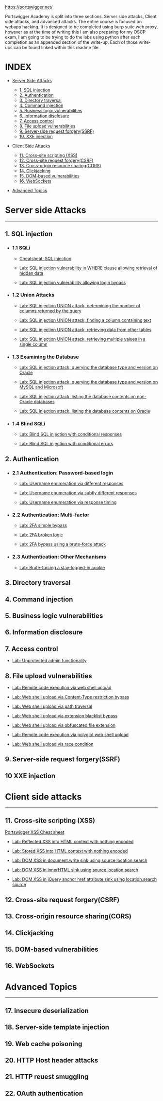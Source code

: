 https://portswigger.net/

Portswigger Academy is split into three sections. Server side attacks, Client side attacks, and advanced attacks. The entire course is focused on webapp hacking. It is designed to be completed using burp suite web proxy, however as at the time of writing this I am also preparing for my OSCP exam, I am going to be trying to do the labs using python after each completion as an appended section of the write-up. Each of those write-ups can be found linked within this readme file. 

# INDEX

+ [Server Side Attacks](https://github.com/hermh4cks/Write-ups/blob/main/Portswigger/README.md#server-side-attacks)
  
  + [1. SQL injection](https://github.com/hermh4cks/Write-ups/blob/main/Portswigger/README.md#1-sql-injection)
  + [2. Authentication](https://github.com/hermh4cks/Write-ups/blob/main/Portswigger/README.md#2-authentication)
  + [3. Directory traversal](https://github.com/hermh4cks/Write-ups/blob/main/Portswigger/README.md#3-directory-traversal)
  + [4. Command injection](https://github.com/hermh4cks/Write-ups/blob/main/Portswigger/README.md#4-command-injection)
  + [5. Business logic vulnerabilities](https://github.com/hermh4cks/Write-ups/blob/main/Portswigger/README.md#5-business-logic-vulnerabilities)
  + [6. Information disclosure](https://github.com/hermh4cks/Write-ups/blob/main/Portswigger/README.md#6-information-disclosure)
  + [7. Access control](https://github.com/hermh4cks/Write-ups/blob/main/Portswigger/README.md#7-access-control)
  + [8. File upload vulnerabilities](https://github.com/hermh4cks/Write-ups/blob/main/Portswigger/README.md#8-file-upload-vulnerabilities)
  + [9. Server-side request forgery(SSRF)](https://github.com/hermh4cks/Write-ups/blob/main/Portswigger/README.md#9-server-side-request-forgeryssrf)
  + [10. XXE injection](https://github.com/hermh4cks/Write-ups/blob/main/Portswigger/README.md#10-xxe-injection)

+ [Client Side Attacks](https://github.com/hermh4cks/Write-ups/blob/main/Portswigger/README.md#client-side-attacks)
	+ [11. Cross-site scripting (XSS)](#11-cross-site-scripting-xss)
	+ [12. Cross-site request forgery(CSRF)]()
	+ [13. Cross-origin resource sharing(CORS)]()
	+ [14. Clickjacking]()
	+ [15. DOM-based vulnerabilities]()
	+ [16. WebSockets]()

+ [Advanced Topics](https://github.com/hermh4cks/Write-ups/blob/main/Portswigger/README.md#advanced-topics)


# Server side Attacks
---
## 1. SQL injection

+ ### 1.1 SQLi

  + [Cheatsheat: SQL injection](https://portswigger.net/web-security/sql-injection/cheat-sheet)

  + [Lab: SQL injection vulnerability in WHERE clause allowing retrieval of hidden data](https://github.com/hermh4cks/Write-ups/blob/main/Portswigger/1.SQLi/hidden_data.md)

  + [Lab: SQL injection vulnerability allowing login bypass](https://github.com/hermh4cks/Write-ups/blob/main/Portswigger/1.SQLi/login_bypass.md)

+ ### 1.2 Union Attacks

  + [Lab: SQL injection UNION attack, determining the number of columns returned by the query](https://github.com/hermh4cks/Write-ups/blob/main/Portswigger/1.SQLi/num_of_col.md)

  + [Lab: SQL injection UNION attack, finding a column containing text](https://github.com/hermh4cks/Write-ups/blob/main/Portswigger/1.SQLi/column_with_txt.md)


  + [Lab: SQL injection UNION attack, retrieving data from other tables](https://github.com/hermh4cks/Write-ups/blob/main/Portswigger/1.SQLi/data_from_other_tables.md)

  + [Lab: SQL injection UNION attack, retrieving multiple values in a single column](https://github.com/hermh4cks/Write-ups/blob/main/Portswigger/1.SQLi/mult_values_single_column.md)

+ ### 1.3 Examining the Database

  + [Lab: SQL injection attack, querying the database type and version on Oracle](https://github.com/hermh4cks/Write-ups/blob/main/Portswigger/1.SQLi/database_type_and_version_Oracle.md)

  + [Lab: SQL injection attack, querying the database type and version on MySQL and Microsoft](https://github.com/hermh4cks/Write-ups/blob/main/Portswigger/1.SQLi/database_type_and_version_MySQL_and_Microsoft.md)

  + [Lab: SQL injection attack, listing the database contents on non-Oracle databases](https://github.com/hermh4cks/Write-ups/blob/main/Portswigger/1.SQLi/list_tables_non_Oracle.md)

  + [Lab: SQL injection attack, listing the database contents on Oracle](https://github.com/hermh4cks/Write-ups/blob/main/Portswigger/1.SQLi/database_content_Oracle.md)

+ ### 1.4 Blind SQLi

  + [Lab: Blind SQL injection with conditional responses](https://github.com/hermh4cks/Write-ups/blob/main/Portswigger/1.SQLi/Blind_with_conditional_responses.md)

  + [Lab: Blind SQL injection with conditional errors](https://github.com/hermh4cks/Write-ups/blob/main/Portswigger/1.SQLi/Blind_with_conditional_errors.md)

## 2. Authentication

+ ### 2.1 Authentication: Password-based login

  + [Lab: Username enumeration via different responses](https://github.com/hermh4cks/Write-ups/tree/main/Portswigger/2.authentication)

  + [Lab: Username enumeration via subtly different responses](https://github.com/hermh4cks/Write-ups/blob/main/Portswigger/2.authentication/username_enumeration_via_subtly_different_responses.md)

  + [Lab: Username enumeration via response timing](https://github.com/hermh4cks/Write-ups/blob/main/Portswigger/2.authentication/username_enumeration_via_response_timing.md)

+ ### 2.2 Authentication: Multi-factor

  + [Lab: 2FA simple bypass](https://github.com/hermh4cks/Write-ups/blob/main/Portswigger/2.authentication/2FA_simple_bypass.md)

  + [Lab: 2FA broken logic](https://github.com/hermh4cks/Write-ups/blob/main/Portswigger/2.authentication/2FA_Broken_Logic.md)

  + [Lab: 2FA bypass using a brute-force attack](https://github.com/hermh4cks/Write-ups/blob/main/Portswigger/2.authentication/Lab:%202FA_bypass_brute-force.md)

+ ### 2.3 Authentication: Other Mechanisms

  + [Lab: Brute-forcing a stay-logged-in cookie](https://github.com/hermh4cks/Write-ups/blob/main/Portswigger/2.authentication/Brute_forcing_stay-logged-in_cookie.md)

## 3. Directory traversal 
## 4. Command injection
## 5. Business logic vulnerabilities
## 6. Information disclosure
## 7. Access control

  + [Lab: Unprotected admin functionality](https://github.com/hermh4cks/Write-ups/blob/main/Portswigger/7.Access_Control/unprotected_admin_functionality.md)

## 8. File upload vulnerabilities

  + [Lab: Remote code execution via web shell upload](https://github.com/hermh4cks/Write-ups/blob/main/Portswigger/8.File_Upload_Vulns/RCE_via_webshell.md)

  + [Lab: Web shell upload via Content-Type restriction bypass](https://github.com/hermh4cks/Write-ups/blob/main/Portswigger/8.File_Upload_Vulns/WebShell_Content-Type_Restriction_Bypass.md)

  + [Lab: Web shell upload via path traversal](https://github.com/hermh4cks/Write-ups/blob/main/Portswigger/8.File_Upload_Vulns/WebShell_Upload_Directory_Traversal.md)

  + [Lab: Web shell upload via extension blacklist bypass](https://github.com/hermh4cks/Write-ups/blob/main/Portswigger/8.File_Upload_Vulns/WebShell_Extension_Blacklist_Bypass-Apache.md)

  + [Lab: Web shell upload via obfuscated file extension](https://github.com/hermh4cks/Write-ups/blob/main/Portswigger/8.File_Upload_Vulns/Webshell_via_obfuscated_file_extension.md)

  + [Lab: Remote code execution via polyglot web shell upload](https://github.com/hermh4cks/Write-ups/blob/main/Portswigger/8.File_Upload_Vulns/RCE_via_Polyglot_WebShell.md)

  + [Lab: Web shell upload via race condition](https://github.com/hermh4cks/Write-ups/blob/main/Portswigger/8.File_Upload_Vulns/WebShell_upload_via_race_condition.md)

## 9. Server-side request forgery(SSRF)
## 10 XXE injection

# Client side attacks
---
## 11. Cross-site scripting (XSS)

[Portswigger XSS Cheat sheet](https://portswigger.net/web-security/cross-site-scripting/cheat-sheet)

  + [Lab: Reflected XSS into HTML context with nothing encoded](https://github.com/hermh4cks/Write-ups/blob/main/Portswigger/11.XSS/Reflected_XSS_no_encoding.md)

  + [Lab: Stored XSS into HTML context with nothing encoded](https://github.com/hermh4cks/Write-ups/blob/main/Portswigger/11.XSS/Stored_XSS_into_html_no_encoding.md)
  
  + [Lab: DOM XSS in document.write sink using source location.search](https://github.com/hermh4cks/Write-ups/blob/main/Portswigger/11.XSS/DOM_XSS_in_document.write_SINK_using_SOURCE_location.search.md)
  
  + [Lab: DOM XSS in innerHTML sink using source location.search](https://github.com/hermh4cks/Write-ups/blob/main/Portswigger/11.XSS/DOM_XSS_in_innerHTML_sink_using_source_location.search.md) 

  + [Lab: DOM XSS in jQuery anchor href attribute sink using location.search source](https://github.com/hermh4cks/Write-ups/blob/main/Portswigger/11.XSS/DOM_XSS_in_jQuery_anchor_href_attribute_sink_using_location.search_source.md)

## 12. Cross-site request forgery(CSRF)
## 13. Cross-origin resource sharing(CORS)
## 14. Clickjacking
## 15. DOM-based vulnerabilities
## 16. WebSockets

# Advanced Topics
---
## 17. Insecure deserialization
## 18. Server-side template injection
## 19. Web cache poisoning
## 20. HTTP Host header attacks
## 21. HTTP reuest smuggling
## 22. OAuth authentication

